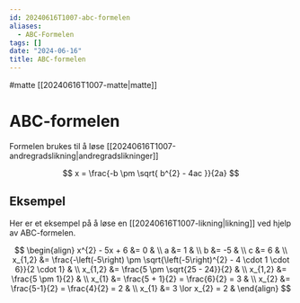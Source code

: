 ```yaml
---
id: 20240616T1007-abc-formelen
aliases:
  - ABC-Formelen
tags: []
date: "2024-06-16"
title: ABC-formelen
---
```


#matte [[20240616T1007-matte|matte]]

# ABC-formelen

Formelen brukes til å løse [[20240616T1007-andregradslikning|andregradslikninger]]

$$
x = \frac{-b \pm \sqrt{ b^{2} - 4ac }}{2a}
$$

## Eksempel

Her er et eksempel på å løse en [[20240616T1007-likning|likning]] ved hjelp av ABC-formelen.

$$
\begin{align}
	x^{2} - 5x + 6 &= 0 & \\
	a &= 1 & \\
	b &= -5 & \\
	c &= 6 & \\
	x_{1,2} &= \frac{-\left(-5\right) \pm \sqrt{\left(-5\right)^{2} - 4 \cdot 1 \cdot 6}}{2 \cdot 1} & \\
	x_{1,2} &= \frac{5 \pm \sqrt{25 - 24}}{2} & \\
	x_{1,2} &= \frac{5 \pm 1}{2} & \\
	x_{1} &= \frac{5 + 1}{2} = \frac{6}{2} = 3 & \\
	x_{2} &= \frac{5-1}{2} = \frac{4}{2} = 2 & \\
	x_{1} &= 3 \lor x_{2} = 2 &
\end{align}
$$
